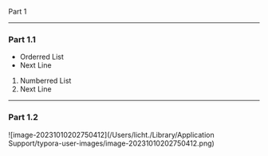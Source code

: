 Part 1

---

### Part 1.1

- Orderred List
- Next Line

1. Numberred List
2. Next Line

----

### Part 1.2

![image-20231010202750412](/Users/licht./Library/Application Support/typora-user-images/image-20231010202750412.png)
